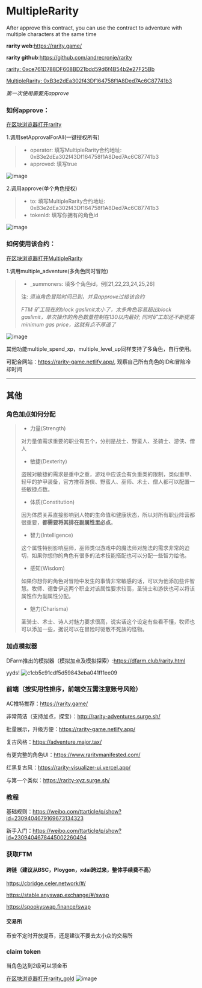 # MultipleRarity
After approve this contract, you can use the contract to adventure with multiple characters at the same time

**rarity web**:https://rarity.game/

**rarity github**:https://github.com/andrecronje/rarity

[rarity: 0xce761D788DF608BD21bdd59d6f4B54b2e27F25Bb](https://ftmscan.com/address/0xce761d788df608bd21bdd59d6f4b54b2e27f25bb#code)



[MultipleRarity: 0xB3e2dEa302f43Df164758f1A8Ded7Ac6C87741b3](https://ftmscan.com/address/0xB3e2dEa302f43Df164758f1A8Ded7Ac6C87741b3#code)



*第一次使用需要先approve*
### 如何approve：
[在区块浏览器打开rarity](https://ftmscan.com/address/0xce761d788df608bd21bdd59d6f4b54b2e27f25bb#writeContract)

1.调用setApprovalForAll(一键授权所有)
> * operator: 填写MultipleRarity合约地址: 0xB3e2dEa302f43Df164758f1A8Ded7Ac6C87741b3
> * approved: 填写true

![image](https://user-images.githubusercontent.com/20993492/132617874-214bb754-c480-4779-9f38-27930f9fddc6.png)

2.调用approve(单个角色授权)
> * to: 填写MultipleRarity合约地址: 0xB3e2dEa302f43Df164758f1A8Ded7Ac6C87741b3
> * tokenId: 填写你拥有的角色id

![image](https://user-images.githubusercontent.com/20993492/132502933-8f3f048c-8500-4bea-96bc-3353f22ef8ad.png)



### 如何使用该合约：
[在区块浏览器打开MultipleRarity](https://ftmscan.com/address/0xb3e2dea302f43df164758f1a8ded7ac6c87741b3#writeContract)

1.调用multiple_adventure(多角色同时冒险)
> * _summoners: 填多个角色id，例[21,22,23,24,25,26]
> 
> 注: *须当角色冒险时间已到，并且approve过给该合约*
> 
> *FTM 矿工现在的block gaslimit太小了，太多角色容易超出block gaslimit，单次操作的角色数量控制在130以内最好; 同时矿工却还不断提高 minimum gas price，这就有点不厚道了*
  


![image](https://user-images.githubusercontent.com/20993492/132503821-be600618-4e33-453b-84bd-c7750465a85e.png)

其他功能multiple_spend_xp，multiple_level_up同样支持了多角色，自行使用。

可配合网站：https://rarity-game.netlify.app/, 观察自己所有角色的ID和冒险冷却时间



------

## 其他
### 角色加点如何分配
> * 力量(Strength)
> 
> 对力量值需求重要的职业有五个，分别是战士、野蛮人、圣骑士、游侠、僧人
> 
> * 敏捷(Dexterity)
> 
> 盗贼对敏捷的需求是重中之重，游戏中应该会有负重类的限制，类似重甲、轻甲的护甲装备，官方推荐游侠、野蛮人、巫师、术士、僧人都可以配置一些敏捷点数。
> 
> * 体质(Constitution)
> 
> 因为体质关系直接影响到人物的生命值和健康状态，所以对所有职业阵营都很重要，**都需要将其排在副属性里必点**。
> 
> * 智力(Intelligence)
> 
> 这个属性特别影响巫师，巫师类似游戏中的魔法师对施法的需求非常的迫切，如果你想你的角色有很多的法术技能搭配也可以分配一些智力给他。
> 
> * 感知(Wisdom)
> 
> 如果你想你的角色对冒险中发生的事情非常敏感的话，可以为他添加些许智慧。牧师、德鲁伊这两个职业对该属性要求较高，圣骑士和游侠也可以将该属性作为副属性分配。
> 
> * 魅力(Charisma)
> 
> 圣骑士、术士、诗人对魅力要求很高，说实话这个设定有些看不懂，牧师也可以添加一些，据说可以在冒险时驱散不死族的怪物。




### 加点模拟器
DFarm推出的模拟器（模拟加点及模拟探索）:https://dfarm.club/rarity.html

yyds!
![c1cb5c91cdf5d59843eba041ff1ee09](https://user-images.githubusercontent.com/20993492/132671153-4983bb11-aa17-4436-8bad-e549c133d5e4.png)



### 前端（按实用性排序，前端交互需注意账号风险）

  AC推特推荐：https://rarity.game/

  非常简洁（支持加点，探宝）：http://rarity-adventures.surge.sh/

  批量展示，升级方便：https://rarity-game.netlify.app/

  复古风格：https://adventure.major.tax/

  有更完整的角色UI：https://www.raritymanifested.com/

  红黑复古风：https://rarity-visualizer-ui.vercel.app/

  与第一个类似：https://rarity-xyz.surge.sh/


### 教程

  基础规则：https://weibo.com/ttarticle/p/show?id=2309404679169673134323

  新手入门：https://weibo.com/ttarticle/p/show?id=2309404678445002260494


### 获取FTM

#### 跨链（建议从BSC，Ploygon，xdai跨过来，整体手续费不高）

  https://cbridge.celer.network/#/
  
  https://stable.anyswap.exchange/#/swap
  
  https://spookyswap.finance/swap

#### 交易所

  币安不定时开放提币，还是建议不要去太小众的交易所

### claim token
当角色达到2级可以领金币

[在区块浏览器打开rarity_gold](https://ftmscan.com/address/0x2069B76Afe6b734Fb65D1d099E7ec64ee9CC76B2#writeContract)
![image](https://user-images.githubusercontent.com/20993492/132827633-68807f22-cbdc-473b-a0bc-7be80d76c61e.png)


